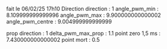 fait le 06/02/25 17h10
Direction
direction : 1
angle_pwm_min : 8.109999999999996
angle_pwm_max : 9.900000000000002
angle_pwm_centre : 9.004999999999999


prop
direction : 1
delta_pwm_max_prop : 1.1
point zero 1,5 ms : 7.430000000000002
point mort : 0.5